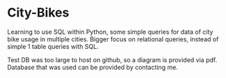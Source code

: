 # City-Bikes
Learning to use SQL within Python, some simple queries for data of city bike usage in multiple cities. Bigger focus on relational queries, instead of simple 1 table queries with SQL. 

Test DB was too large to host on github, so a diagram is provided via pdf. Database that was used can be provided by contacting me.
